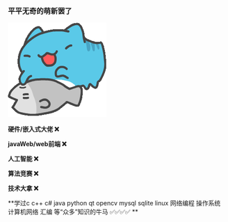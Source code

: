 ### 平平无奇的萌新罢了 

![](https://github.com/13870517674/13870517674/blob/main/gif/QQ%E5%9B%BE%E7%89%8720220830201224.gif)

**硬件/嵌入式大佬 ❌**

**javaWeb/web前端 ❌**

**人工智能 ❌**

**算法竞赛 ❌**

**技术大拿 ❌**

**学过c c++ c# java python qt opencv mysql sqlite linux 网络编程 操作系统 计算机网络 汇编 等“众多”知识的牛马 ✅✅✅✅ **
